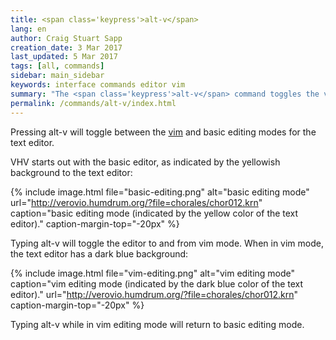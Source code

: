 ```yaml
---
title: <span class='keypress'>alt-v</span>
lang: en
author: Craig Stuart Sapp
creation_date: 3 Mar 2017
last_updated: 5 Mar 2017
tags: [all, commands]
sidebar: main_sidebar
keywords: interface commands editor vim
summary: "The <span class='keypress'>alt-v</span> command toggles the vim editing mode."
permalink: /commands/alt-v/index.html
---
```


Pressing <span class="keypress">alt-v</span> will toggle between
the [vim](https://en.wikipedia.org/wiki/Vim_(text_editor)) and basic
editing modes for the text editor. 

VHV starts out with the basic editor, as indicated by the yellowish background
to the text editor:

{% include image.html
	file="basic-editing.png"
	alt="basic editing mode"
	url="http://verovio.humdrum.org/?file=chorales/chor012.krn"
	caption="basic editing mode (indicated by the yellow color of the text editor)."
	caption-margin-top="-20px"
%}

Typing <span class="keypress">alt-v</span> will toggle the editor to and
from vim mode.  When in vim mode, the text editor has a dark blue background:

{% include image.html
	file="vim-editing.png"
	alt="vim editing mode"
	caption="vim editing mode (indicated by the dark blue color of the text editor)."
	url="http://verovio.humdrum.org/?file=chorales/chor012.krn"
	caption-margin-top="-20px"
%}

Typing <span class="keypress">alt-v</span> while in vim editing mode will return
to basic editing mode.



